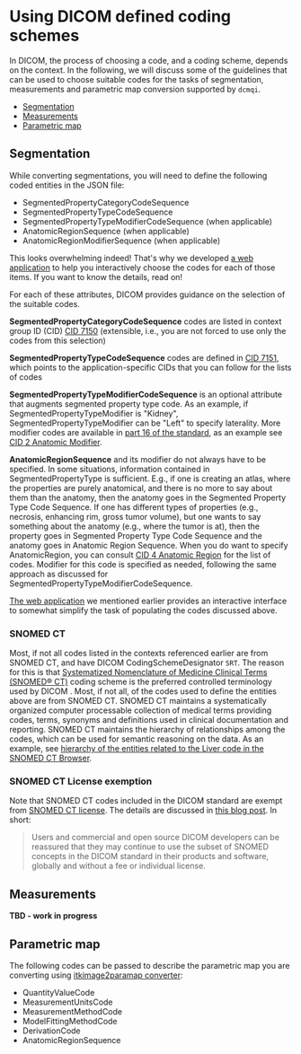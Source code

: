 # Using DICOM defined coding schemes

In DICOM, the process of choosing a code, and a coding scheme, depends on the context. In the following, we will discuss some of the guidelines that can be used to choose suitable codes for the tasks of segmentation, measurements and parametric map conversion supported by `dcmqi`.

* [Segmentation](#segmentation)
* [Measurements](#measurements)
* [Parametric map](#parametric-map)

## Segmentation

While converting segmentations, you will need to define the following coded entities in the JSON file:

* SegmentedPropertyCategoryCodeSequence
* SegmentedPropertyTypeCodeSequence
* SegmentedPropertyTypeModifierCodeSequence (when applicable)
* AnatomicRegionSequence (when applicable)
* AnatomicRegionModifierSequence (when applicable)

This looks overwhelming indeed! That's why we developed [a web application](http://qiicr.org/dcmqi/#/seg) to help you interactively choose the codes for each of those items. If you want to know the details, read on!

For each of these attributes, DICOM provides guidance on the selection of the suitable codes.

**SegmentedPropertyCategoryCodeSequence** codes are listed in context group  ID (CID) [CID 7150](http://dicom.nema.org/medical/dicom/current/output/chtml/part16/sect_CID_7150.html) (extensible, i.e., you are not forced to use only the codes from this selection)

**SegmentedPropertyTypeCodeSequence** codes are defined in [CID 7151](http://dicom.nema.org/medical/dicom/current/output/chtml/part16/sect_CID_7151.html), which points to the application-specific CIDs that you can follow for the lists of codes

**SegmentedPropertyTypeModifierCodeSequence** is an optional attribute that augments segmented property type code. As an example, if SegmentedPropertyTypeModifier is "Kidney", SegmentedPropertyTypeModifier can be "Left" to specify laterality. More modifier codes are available in [part 16 of the standard](http://dicom.nema.org/medical/dicom/current/output/chtml/part16/PS3.16.html), as an example see [CID 2 Anatomic Modifier](http://dicom.nema.org/medical/dicom/current/output/chtml/part16/chapter_B.html#table_CID_2).

**AnatomicRegionSequence** and its modifier do not always have to be specified. In some situations, information contained in SegmentedPropertyType is sufficient. E.g., if one is creating an atlas, where the properties are purely anatomical, and there is no more to say about them than the anatomy, then the anatomy goes in the Segmented Property Type Code Sequence. If one has different types of properties (e.g., necrosis, enhancing rim, gross tumor volume), but one wants to say something about the anatomy (e.g., where the tumor is at), then the property goes in Segmented Property Type Code Sequence and the anatomy goes in Anatomic Region Sequence. When you do want to specify AnatomicRegion, you can consult [CID 4 Anatomic Region](http://dicom.nema.org/medical/dicom/current/output/chtml/part16/sect_CID_4.html) for the list of codes. Modifier for this code is specified as needed, following the same approach as discussed for SegmentedPropertyTypeModifierCodeSequence. 

[The web application](http://qiicr.org/dcmqi/#/seg) we mentioned earlier provides an interactive interface to somewhat simplify the task of populating the codes discussed above.

### SNOMED CT

Most, if not all codes listed in the contexts referenced earlier are from SNOMED CT, and have DICOM CodingSchemeDesignator `SRT`. The reason for this is that [Systematized Nomenclature of Medicine Clinical Terms (SNOMED® CT)](https://en.wikipedia.org/wiki/SNOMED_CT) coding scheme is the preferred controlled terminology used by DICOM . Most, if not all, of the codes used to define the entities above are from SNOMED CT. SNOMED CT maintains a systematically organized computer processable collection of medical terms providing codes, terms, synonyms and definitions used in clinical documentation and reporting. SNOMED CT maintains the hierarchy of relationships among the codes, which can be used for semantic reasoning on the data. As an example, see [hierarchy of the entities related to the Liver code in the SNOMED CT Browser](http://browser.ihtsdotools.org/?perspective=full&conceptId1=181268008&edition=en-edition&release=v20160731&server=http://browser.ihtsdotools.org/api/snomed&langRefset=900000000000509007).

### SNOMED CT License exemption

Note that SNOMED CT codes included in the DICOM standard are exempt from [SNOMED CT license](http://www.snomed.org/snomed-ct/get-snomed-ct). The details are discussed in [this blog post](http://dclunie.blogspot.com/2016/03/dicom-and-snomed-back-in-bed-together.html). In short:

> Users and commercial and open source DICOM developers can be reassured that they may continue to use the subset of SNOMED concepts in the DICOM standard in their products and software, globally and without a fee or individual license.

## Measurements

**TBD - work in progress**

## Parametric map

The following codes can be passed to describe the parametric map you are converting using [itkimage2paramap converter](https://qiicr.gitbooks.io/dcmqi-guide/content/user_guide/itkimage2paramap.html):

* QuantityValueCode
* MeasurementUnitsCode
* MeasurementMethodCode
* ModelFittingMethodCode
* DerivationCode
* AnatomicRegionSequence


